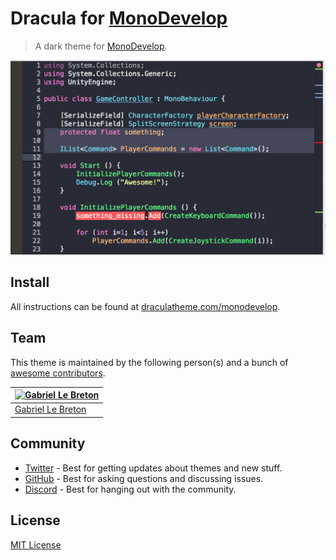 # Dracula for [MonoDevelop](http://monodevelop.com)

> A dark theme for [MonoDevelop](http://monodevelop.com).

![Screenshot](./screenshot.png)

## Install

All instructions can be found at [draculatheme.com/monodevelop](https://draculatheme.com/monodevelop).

## Team

This theme is maintained by the following person(s) and a bunch of [awesome contributors](https://github.com/dracula/monodevelop/graphs/contributors).

| [![Gabriel Le Breton](https://avatars0.githubusercontent.com/u/1264761?v=3&s=70)](https://github.com/gableroux) |
| --------------------------------------------------------------------------------------------------------------- |
| [Gabriel Le Breton](https://github.com/gableroux)                                                               |

## Community

- [Twitter](https://twitter.com/draculatheme) - Best for getting updates about themes and new stuff.
- [GitHub](https://github.com/dracula/dracula-theme/discussions) - Best for asking questions and discussing issues.
- [Discord](https://draculatheme.com/discord-invite) - Best for hanging out with the community.

## License

[MIT License](./LICENSE)
